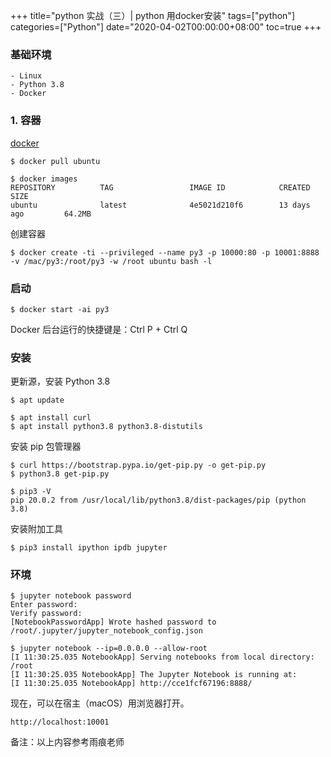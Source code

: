 +++
title="python 实战（三）| python 用docker安装"
tags=["python"]
categories=["Python"]
date="2020-04-02T00:00:00+08:00"
toc=true
+++

### 基础环境
    - Linux
    - Python 3.8
    - Docker

### 1. 容器
[docker](https://www.docker.com/products/docker-desktop)
```
$ docker pull ubuntu

$ docker images
REPOSITORY          TAG                 IMAGE ID            CREATED             SIZE
ubuntu              latest              4e5021d210f6        13 days ago         64.2MB
```

创建容器
```
$ docker create -ti --privileged --name py3 -p 10000:80 -p 10001:8888 -v /mac/py3:/root/py3 -w /root ubuntu bash -l
```

### 启动
```
$ docker start -ai py3
```
Docker 后台运行的快捷键是：Ctrl P + Ctrl Q

### 安装
更新源，安装 Python 3.8
```
$ apt update

$ apt install curl
$ apt install python3.8 python3.8-distutils
```
安装 pip 包管理器
```
$ curl https://bootstrap.pypa.io/get-pip.py -o get-pip.py
$ python3.8 get-pip.py

$ pip3 -V
pip 20.0.2 from /usr/local/lib/python3.8/dist-packages/pip (python 3.8)
```
安装附加工具
```
$ pip3 install ipython ipdb jupyter
```

### 环境
```
$ jupyter notebook password
Enter password:
Verify password:
[NotebookPasswordApp] Wrote hashed password to /root/.jupyter/jupyter_notebook_config.json

$ jupyter notebook --ip=0.0.0.0 --allow-root
[I 11:30:25.035 NotebookApp] Serving notebooks from local directory: /root
[I 11:30:25.035 NotebookApp] The Jupyter Notebook is running at:
[I 11:30:25.035 NotebookApp] http://cce1fcf67196:8888/
```

现在，可以在宿主（macOS）用浏览器打开。
```
http://localhost:10001
```
备注：以上内容参考雨痕老师